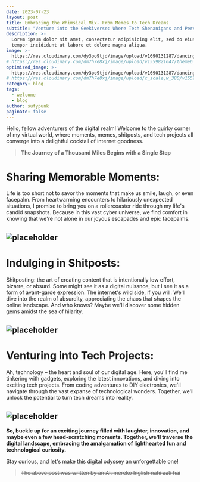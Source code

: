 ```yaml
---
date: 2023-07-23
layout: post
title: Embracing the Whimsical Mix- From Memes to Tech Dreams
subtitle: "Venture into the Geekiverse: Where Tech Shenanigans and Personal Adventures Collide!"
description: >-
  Lorem ipsum dolor sit amet, consectetur adipisicing elit, sed do eiusmod
  tempor incididunt ut labore et dolore magna aliqua.
image: >-
  https://res.cloudinary.com/dy3po9tjd/image/upload/v1690131287/dancing-cute_qexwr5.gif
# https://res.cloudinary.com/dm7h7e8xj/image/upload/v1559821647/theme6_qeeojf.jpg
optimized_image: >-
  https://res.cloudinary.com/dy3po9tjd/image/upload/v1690131287/dancing-cute_qexwr5.gif
# https://res.cloudinary.com/dm7h7e8xj/image/upload/c_scale,w_380/v1559821647/theme6_qeeojf.jpg
category: blog
tags:
  - welcome
  - blog
author: sufypunk
paginate: false
---
```


Hello, fellow adventurers of the digital realm! Welcome to the quirky corner of my virtual world, where moments, memes, shitposts, and tech projects all converge into a delightful cocktail of internet goodness.

> **The Journey of a Thousand Miles Begins with a Single Step**

# Sharing Memorable Moments:

Life is too short not to savor the moments that make us smile, laugh, or even facepalm. From heartwarming encounters to hilariously unexpected situations, I promise to bring you on a rollercoaster ride through my life's candid snapshots. Because in this vast cyber universe, we find comfort in knowing that we're not alone in our joyous escapades and epic facepalms.

## ![placeholder](https://res.cloudinary.com/dy3po9tjd/image/upload/v1690134767/IMG_20211205_113514_mwdk7g.jpg "New Beginnings")

# Indulging in Shitposts:

Shitposting: the art of creating content that is intentionally low effort, bizarre, or absurd. Some might see it as a digital nuisance, but I see it as a form of avant-garde expression. The internet's wild side, if you will. We'll dive into the realm of absurdity, appreciating the chaos that shapes the online landscape. And who knows? Maybe we'll discover some hidden gems amidst the sea of hilarity.

## ![placeholder](https://res.cloudinary.com/dy3po9tjd/image/upload/v1690135849/juancover_gksvtd.jpg "New Beginnings")

# Venturing into Tech Projects:

Ah, technology – the heart and soul of our digital age. Here, you'll find me tinkering with gadgets, exploring the latest innovations, and diving into exciting tech projects. From coding adventures to DIY electronics, we'll navigate through the vast expanse of technological wonders. Together, we'll unlock the potential to turn tech dreams into reality.

## ![placeholder](https://res.cloudinary.com/dy3po9tjd/image/upload/v1690136048/project_1_uyffsh.gif "New Beginnings")

**So, buckle up for an exciting journey filled with laughter, innovation, and maybe even a few head-scratching moments. Together, we'll traverse the digital landscape, embracing the amalgamation of lighthearted fun and technological curiosity.**

Stay curious, and let's make this digital odyssey an unforgettable one!

> ~~The above post was written by an AI. mereko Inglish nahi aati hai~~
